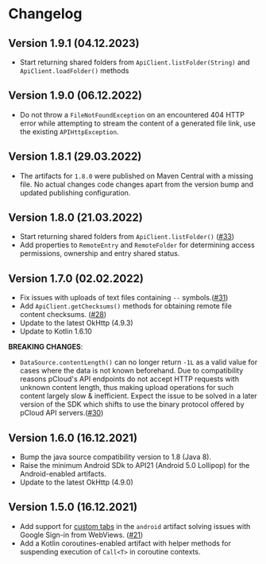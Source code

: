 Changelog
=========

Version 1.9.1 (04.12.2023)
--------------------------

- Start returning shared folders from `ApiClient.listFolder(String)` and `ApiClient.loadFolder()` methods


Version 1.9.0 (06.12.2022)
--------------------------

- Do not throw a `FileNotFoundException` on an encountered 404 HTTP error while attempting to stream the content of a generated file link, use the existing `APIHttpException`.

Version 1.8.1 (29.03.2022)
--------------------------

- The artifacts for `1.8.0` were published on Maven Central with a missing file. No actual changes code changes
apart from the version bump and updated publishing configuration.

Version 1.8.0 (21.03.2022)
--------------------------

- Start returning shared folders from `ApiClient.listFolder()` ([#33](https://github.com/pCloud/pcloud-sdk-java/issues/33))
- Add properties to `RemoteEntry` and `RemoteFolder` for determining
access permissions, ownership and entry shared status.

Version 1.7.0 (02.02.2022)
--------------------------

- Fix issues with uploads of text files containing `--` symbols.([#31](https://github.com/pCloud/pcloud-sdk-java/issues/31))
- Add `ApiClient.getChecksums()` methods for obtaining remote file content checksums. ([#28](https://github.com/pCloud/pcloud-sdk-java/issues/28))
- Update to the latest OkHttp (4.9.3)
- Update to Kotlin 1.6.10

**BREAKING CHANGES**: 
- `DataSource.contentLength()` can no longer return `-1L` as a valid value for cases where the data is not known beforehand. 
Due to compatibility reasons pCloud's API endpoints do not accept HTTP requests with unknown content length, 
thus making upload operations for such content largely slow & inefficient. 
Expect the issue to be solved in a later version of the SDK which shifts to use the binary protocol offered by pCloud API servers.([#30](https://github.com/pCloud/pcloud-sdk-java/issues/30))

Version 1.6.0 (16.12.2021)
--------------------------

- Bump the java source compatibility version to 1.8 (Java 8).
- Raise the minimum Android SDk to API21 (Android 5.0 Lollipop) for the Android-enabled artifacts.
- Update to the latest OkHttp (4.9.0)
 
Version 1.5.0 (16.12.2021)
--------------------------

- Add support for [custom tabs](https://developer.chrome.com/docs/android/custom-tabs/) in the `android` artifact solving issues with
Google Sign-in from WebViews. ([#21](https://github.com/pCloud/pcloud-sdk-java/issues/21))
- Add a Kotlin coroutines-enabled artifact with helper methods for suspending execution of `Call<T>` in coroutine contexts.
